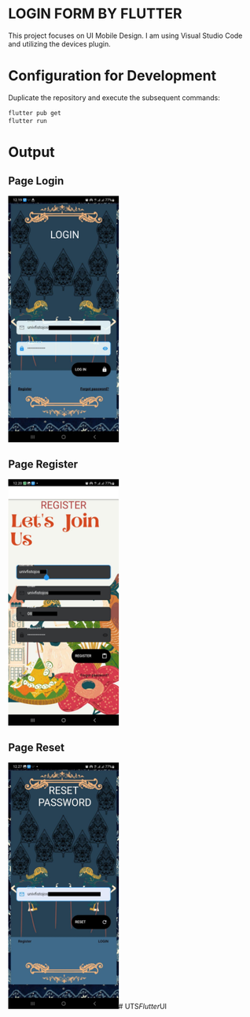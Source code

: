 # LOGIN FORM BY FLUTTER

This project focuses on UI Mobile Design. I am using Visual Studio Code and utilizing the devices plugin.

# Configuration for Development

Duplicate the repository and execute the subsequent commands:
```
flutter pub get
flutter run
```

# Output

## Page Login

<img src="output/login_page.jpeg" height="500em" />

## Page Register

<img src="output/register_page.jpeg" height="500em" />


## Page Reset

<img src="output/reset_password.jpeg" height="500em" />#   U T S _ F l u t t e r _ U I 
 
 
